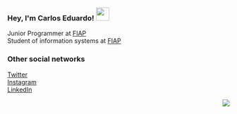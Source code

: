 

### Hey, I'm Carlos Eduardo! <img src="https://raw.githubusercontent.com/kaueMarques/kaueMarques/master/hi.gif" width= "30px"/>

Junior Programmer at <a href="www.fiap.com.br">FIAP</a><br/>
Student of information systems at <a href="www.fiap.com.br">FIAP</a>


### Other social networks
[Twitter](https://twitter.com/kadsz_) <br>
[Instagram](https://www.instagram.com/kadu_sz/) <br>
[LinkedIn](https://linkedin.com/in/carlos-eduardo-sousa-81500a173) <br>

<image align="right"  src="https://raw.githubusercontent.com/gist/Kadsz/1b98a4c7e0e2bb4cf089d18365e2fbfc/raw/1f24c561fc1d678ef1150d7233a322a25dbe6bc4/image.svg">

<!--
**Kadsz/Kadsz** is a ✨ _special_ ✨ repository because its `README.md` (this file) appears on your GitHub profile.

Here are some ideas to get you started:

- 🔭 I’m currently working on ...
- 🌱 I’m currently learning ...
- 👯 I’m looking to collaborate on ...
- 🤔 I’m looking for help with ...
- 💬 Ask me about ...
- 📫 How to reach me: ...
- 😄 Pronouns: ...
- ⚡ Fun fact: ...
-->
